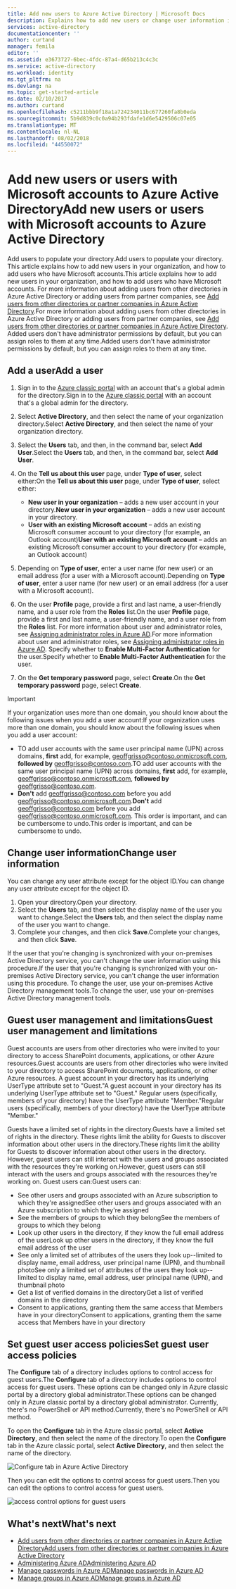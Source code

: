 ```yaml
---
title: Add new users to Azure Active Directory | Microsoft Docs
description: Explains how to add new users or change user information in Azure Active Directory.
services: active-directory
documentationcenter: ''
author: curtand
manager: femila
editor: ''
ms.assetid: e3673727-6bec-4fdc-87a4-d65b213c4c3c
ms.service: active-directory
ms.workload: identity
ms.tgt_pltfrm: na
ms.devlang: na
ms.topic: get-started-article
ms.date: 02/10/2017
ms.author: curtand
ms.openlocfilehash: c5211bbb9f18a1a724234011bc677260fa8b0eda
ms.sourcegitcommit: 5b9d839c0c0a94b293fdafe1d6e5429506c07e05
ms.translationtype: MT
ms.contentlocale: nl-NL
ms.lasthandoff: 08/02/2018
ms.locfileid: "44550072"
---
```

# <a name="add-new-users--or-users-with-microsoft-accounts-to-azure-active-directory"></a><span data-ttu-id="4f4aa-103">Add new users  or users with Microsoft accounts to Azure Active Directory</span><span class="sxs-lookup"><span data-stu-id="4f4aa-103">Add new users  or users with Microsoft accounts to Azure Active Directory</span></span>
<span data-ttu-id="4f4aa-104">Add users to populate your directory.</span><span class="sxs-lookup"><span data-stu-id="4f4aa-104">Add users to populate your directory.</span></span> <span data-ttu-id="4f4aa-105">This article explains how to add new users in your organization, and how to add users who have Microsoft accounts.</span><span class="sxs-lookup"><span data-stu-id="4f4aa-105">This article explains how to add new users in your organization, and how to add users who have Microsoft accounts.</span></span> <span data-ttu-id="4f4aa-106">For more information about adding users from other directories in Azure Active Directory or adding users from partner companies, see [Add users from other directories or partner companies in Azure Active Directory](active-directory-create-users-external.md).</span><span class="sxs-lookup"><span data-stu-id="4f4aa-106">For more information about adding users from other directories in Azure Active Directory or adding users from partner companies, see [Add users from other directories or partner companies in Azure Active Directory](active-directory-create-users-external.md).</span></span> <span data-ttu-id="4f4aa-107">Added users don't have administrator permissions by default, but you can assign roles to them at any time.</span><span class="sxs-lookup"><span data-stu-id="4f4aa-107">Added users don't have administrator permissions by default, but you can assign roles to them at any time.</span></span>

## <a name="add-a-user"></a><span data-ttu-id="4f4aa-108">Add a user</span><span class="sxs-lookup"><span data-stu-id="4f4aa-108">Add a user</span></span>
1. <span data-ttu-id="4f4aa-109">Sign in to the [Azure classic portal](https://manage.windowsazure.com) with an account that's a global admin for the directory.</span><span class="sxs-lookup"><span data-stu-id="4f4aa-109">Sign in to the [Azure classic portal](https://manage.windowsazure.com) with an account that's a global admin for the directory.</span></span>
2. <span data-ttu-id="4f4aa-110">Select **Active Directory**, and then select the name of your organization directory.</span><span class="sxs-lookup"><span data-stu-id="4f4aa-110">Select **Active Directory**, and then select the name of your organization directory.</span></span>
3. <span data-ttu-id="4f4aa-111">Select the **Users** tab, and then, in the command bar, select **Add User**.</span><span class="sxs-lookup"><span data-stu-id="4f4aa-111">Select the **Users** tab, and then, in the command bar, select **Add User**.</span></span>
4. <span data-ttu-id="4f4aa-112">On the **Tell us about this user** page, under **Type of user**, select either:</span><span class="sxs-lookup"><span data-stu-id="4f4aa-112">On the **Tell us about this user** page, under **Type of user**, select either:</span></span>

   * <span data-ttu-id="4f4aa-113">**New user in your organization** – adds a new user account in your directory.</span><span class="sxs-lookup"><span data-stu-id="4f4aa-113">**New user in your organization** – adds a new user account in your directory.</span></span>
   * <span data-ttu-id="4f4aa-114">**User with an existing Microsoft account** – adds an existing Microsoft consumer account to your directory (for example, an Outlook account)</span><span class="sxs-lookup"><span data-stu-id="4f4aa-114">**User with an existing Microsoft account** – adds an existing Microsoft consumer account to your directory (for example, an Outlook account)</span></span>
5. <span data-ttu-id="4f4aa-115">Depending on **Type of user**, enter a user name (for new user) or an email address (for a user with a Microsoft account).</span><span class="sxs-lookup"><span data-stu-id="4f4aa-115">Depending on **Type of user**, enter a user name (for new user) or an email address (for a user with a Microsoft account).</span></span>
6. <span data-ttu-id="4f4aa-116">On the user **Profile** page, provide a first and last name, a user-friendly name, and a user role from the **Roles** list.</span><span class="sxs-lookup"><span data-stu-id="4f4aa-116">On the user **Profile** page, provide a first and last name, a user-friendly name, and a user role from the **Roles** list.</span></span> <span data-ttu-id="4f4aa-117">For more information about user and administrator roles, see [Assigning administrator roles in Azure AD](active-directory-assign-admin-roles.md).</span><span class="sxs-lookup"><span data-stu-id="4f4aa-117">For more information about user and administrator roles, see [Assigning administrator roles in Azure AD](active-directory-assign-admin-roles.md).</span></span> <span data-ttu-id="4f4aa-118">Specify whether to **Enable Multi-Factor Authentication** for the user.</span><span class="sxs-lookup"><span data-stu-id="4f4aa-118">Specify whether to **Enable Multi-Factor Authentication** for the user.</span></span>
7. <span data-ttu-id="4f4aa-119">On the **Get temporary password** page, select **Create**.</span><span class="sxs-lookup"><span data-stu-id="4f4aa-119">On the **Get temporary password** page, select **Create**.</span></span>

> [!IMPORTANT]
> <span data-ttu-id="4f4aa-120">If your organization uses more than one domain, you should know about the following issues when you add a user account:</span><span class="sxs-lookup"><span data-stu-id="4f4aa-120">If your organization uses more than one domain, you should know about the following issues when you add a user account:</span></span>
>
> * <span data-ttu-id="4f4aa-121">TO add user accounts with the same user principal name (UPN) across domains, **first** add, for example, geoffgrisso@contoso.onmicrosoft.com, **followed by** geoffgrisso@contoso.com.</span><span class="sxs-lookup"><span data-stu-id="4f4aa-121">TO add user accounts with the same user principal name (UPN) across domains, **first** add, for example, geoffgrisso@contoso.onmicrosoft.com, **followed by** geoffgrisso@contoso.com.</span></span>
> * <span data-ttu-id="4f4aa-122">**Don't** add geoffgrisso@contoso.com before you add geoffgrisso@contoso.onmicrosoft.com.</span><span class="sxs-lookup"><span data-stu-id="4f4aa-122">**Don't** add geoffgrisso@contoso.com before you add geoffgrisso@contoso.onmicrosoft.com.</span></span> <span data-ttu-id="4f4aa-123">This order is important, and can be cumbersome to undo.</span><span class="sxs-lookup"><span data-stu-id="4f4aa-123">This order is important, and can be cumbersome to undo.</span></span>
>
>

## <a name="change-user-information"></a><span data-ttu-id="4f4aa-124">Change user information</span><span class="sxs-lookup"><span data-stu-id="4f4aa-124">Change user information</span></span>
<span data-ttu-id="4f4aa-125">You can change any user attribute except for the object ID.</span><span class="sxs-lookup"><span data-stu-id="4f4aa-125">You can change any user attribute except for the object ID.</span></span>

1. <span data-ttu-id="4f4aa-126">Open your directory.</span><span class="sxs-lookup"><span data-stu-id="4f4aa-126">Open your directory.</span></span>
2. <span data-ttu-id="4f4aa-127">Select the **Users** tab, and then select the display name of the user you want to change.</span><span class="sxs-lookup"><span data-stu-id="4f4aa-127">Select the **Users** tab, and then select the display name of the user you want to change.</span></span>
3. <span data-ttu-id="4f4aa-128">Complete your changes, and then click **Save**.</span><span class="sxs-lookup"><span data-stu-id="4f4aa-128">Complete your changes, and then click **Save**.</span></span>

<span data-ttu-id="4f4aa-129">If the user that you're changing is synchronized with your on-premises Active Directory service, you can't change the user information using this procedure.</span><span class="sxs-lookup"><span data-stu-id="4f4aa-129">If the user that you're changing is synchronized with your on-premises Active Directory service, you can't change the user information using this procedure.</span></span> <span data-ttu-id="4f4aa-130">To change the user, use your on-premises Active Directory management tools.</span><span class="sxs-lookup"><span data-stu-id="4f4aa-130">To change the user, use your on-premises Active Directory management tools.</span></span>

## <a name="guest-user-management-and-limitations"></a><span data-ttu-id="4f4aa-131">Guest user management and limitations</span><span class="sxs-lookup"><span data-stu-id="4f4aa-131">Guest user management and limitations</span></span>
<span data-ttu-id="4f4aa-132">Guest accounts are users from other directories who were invited to your directory to access SharePoint documents, applications, or other Azure resources.</span><span class="sxs-lookup"><span data-stu-id="4f4aa-132">Guest accounts are users from other directories who were invited to your directory to access SharePoint documents, applications, or other Azure resources.</span></span> <span data-ttu-id="4f4aa-133">A guest account in your directory has its underlying UserType attribute set to "Guest."</span><span class="sxs-lookup"><span data-stu-id="4f4aa-133">A guest account in your directory has its underlying UserType attribute set to "Guest."</span></span> <span data-ttu-id="4f4aa-134">Regular users (specifically, members of your directory) have the UserType attribute "Member."</span><span class="sxs-lookup"><span data-stu-id="4f4aa-134">Regular users (specifically, members of your directory) have the UserType attribute "Member."</span></span>

<span data-ttu-id="4f4aa-135">Guests have a limited set of rights in the directory.</span><span class="sxs-lookup"><span data-stu-id="4f4aa-135">Guests have a limited set of rights in the directory.</span></span> <span data-ttu-id="4f4aa-136">These rights limit the ability for Guests to discover information about other users in the directory.</span><span class="sxs-lookup"><span data-stu-id="4f4aa-136">These rights limit the ability for Guests to discover information about other users in the directory.</span></span> <span data-ttu-id="4f4aa-137">However, guest users can still interact with the users and groups associated with the resources they're working on.</span><span class="sxs-lookup"><span data-stu-id="4f4aa-137">However, guest users can still interact with the users and groups associated with the resources they're working on.</span></span> <span data-ttu-id="4f4aa-138">Guest users can:</span><span class="sxs-lookup"><span data-stu-id="4f4aa-138">Guest users can:</span></span>

* <span data-ttu-id="4f4aa-139">See other users and groups associated with an Azure subscription to which they're assigned</span><span class="sxs-lookup"><span data-stu-id="4f4aa-139">See other users and groups associated with an Azure subscription to which they're assigned</span></span>
* <span data-ttu-id="4f4aa-140">See the members of groups to which they belong</span><span class="sxs-lookup"><span data-stu-id="4f4aa-140">See the members of groups to which they belong</span></span>
* <span data-ttu-id="4f4aa-141">Look up other users in the directory, if they know the full email address of the user</span><span class="sxs-lookup"><span data-stu-id="4f4aa-141">Look up other users in the directory, if they know the full email address of the user</span></span>
* <span data-ttu-id="4f4aa-142">See only a limited set of attributes of the users they look up--limited to display name, email address, user principal name (UPN), and thumbnail photo</span><span class="sxs-lookup"><span data-stu-id="4f4aa-142">See only a limited set of attributes of the users they look up--limited to display name, email address, user principal name (UPN), and thumbnail photo</span></span>
* <span data-ttu-id="4f4aa-143">Get a list of verified domains in the directory</span><span class="sxs-lookup"><span data-stu-id="4f4aa-143">Get a list of verified domains in the directory</span></span>
* <span data-ttu-id="4f4aa-144">Consent to applications, granting them the same access that Members have in your directory</span><span class="sxs-lookup"><span data-stu-id="4f4aa-144">Consent to applications, granting them the same access that Members have in your directory</span></span>

## <a name="set-guest-user-access-policies"></a><span data-ttu-id="4f4aa-145">Set guest user access policies</span><span class="sxs-lookup"><span data-stu-id="4f4aa-145">Set guest user access policies</span></span>
<span data-ttu-id="4f4aa-146">The **Configure** tab of a directory includes options to control access for guest users.</span><span class="sxs-lookup"><span data-stu-id="4f4aa-146">The **Configure** tab of a directory includes options to control access for guest users.</span></span> <span data-ttu-id="4f4aa-147">These options can be changed only in Azure classic portal by a directory global administrator.</span><span class="sxs-lookup"><span data-stu-id="4f4aa-147">These options can be changed only in Azure classic portal by a directory global administrator.</span></span> <span data-ttu-id="4f4aa-148">Currently, there's no PowerShell or API method.</span><span class="sxs-lookup"><span data-stu-id="4f4aa-148">Currently, there's no PowerShell or API method.</span></span>

<span data-ttu-id="4f4aa-149">To open the **Configure** tab in the Azure classic portal, select **Active Directory**, and then select the name of the directory.</span><span class="sxs-lookup"><span data-stu-id="4f4aa-149">To open the **Configure** tab in the Azure classic portal, select **Active Directory**, and then select the name of the directory.</span></span>

![Configure tab in Azure Active Directory][1]

<span data-ttu-id="4f4aa-151">Then you can edit the options to control access for guest users.</span><span class="sxs-lookup"><span data-stu-id="4f4aa-151">Then you can edit the options to control access for guest users.</span></span>

![access control options for guest users][2]

## <a name="whats-next"></a><span data-ttu-id="4f4aa-153">What's next</span><span class="sxs-lookup"><span data-stu-id="4f4aa-153">What's next</span></span>
* [<span data-ttu-id="4f4aa-154">Add users from other directories or partner companies in Azure Active Directory</span><span class="sxs-lookup"><span data-stu-id="4f4aa-154">Add users from other directories or partner companies in Azure Active Directory</span></span>](active-directory-create-users-external.md)
* [<span data-ttu-id="4f4aa-155">Administering Azure AD</span><span class="sxs-lookup"><span data-stu-id="4f4aa-155">Administering Azure AD</span></span>](active-directory-administer.md)
* [<span data-ttu-id="4f4aa-156">Manage passwords in Azure AD</span><span class="sxs-lookup"><span data-stu-id="4f4aa-156">Manage passwords in Azure AD</span></span>](active-directory-manage-passwords.md)
* [<span data-ttu-id="4f4aa-157">Manage groups in Azure AD</span><span class="sxs-lookup"><span data-stu-id="4f4aa-157">Manage groups in Azure AD</span></span>](active-directory-manage-groups.md)

<!--Image references-->
[1]: https://docstestmedia1.blob.core.windows.net/azure-media/articles/active-directory/media/active-directory-create-users/RBACDirConfigTab.png
[2]: https://docstestmedia1.blob.core.windows.net/azure-media/articles/active-directory/media/active-directory-create-users/RBACGuestAccessControls.png


